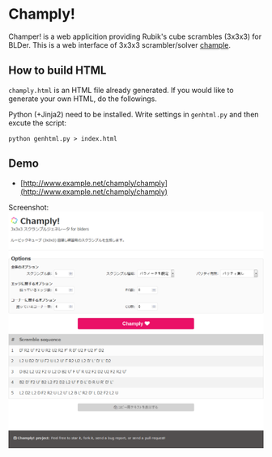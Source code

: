 # Champly!

Champer! is a web applicition providing Rubik's cube scrambles (3x3x3) for BLDer.
This is a web interface of 3x3x3 scrambler/solver [chample](https://github.com/kotarot/chample).

## How to build HTML

`champly.html` is an HTML file already generated.
If you would like to generate your own HTML, do the followings.

Python (+Jinja2) need to be installed.
Write settings in `genhtml.py` and then excute the script:
```
python genhtml.py > index.html
```


## Demo

* [http://www.example.net/champly/champly](http://www.example.net/champly/champly)

Screenshot:
![Screenshot](screenshot.png)
